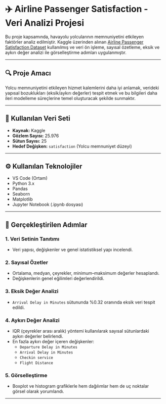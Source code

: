 # ✈️ Airline Passenger Satisfaction - Veri Analizi Projesi

Bu proje kapsamında, havayolu yolcularının memnuniyetini etkileyen faktörler analiz edilmiştir. Kaggle üzerinden alınan [Airline Passenger Satisfaction Dataset](https://www.kaggle.com/datasets/teejmahal20/airline-passenger-satisfaction) kullanılmış ve veri ön işleme, sayısal özetleme, eksik ve aykırı değer analizi ile görselleştirme adımları uygulanmıştır.

---

## 🔍 Proje Amacı

Yolcu memnuniyetini etkileyen hizmet kalemlerini daha iyi anlamak, verideki yapısal bozuklukları (eksik/aykırı değerler) tespit etmek ve bu bilgileri daha ileri modelleme süreçlerine temel oluşturacak şekilde sunmaktır.

---

## 📁 Kullanılan Veri Seti

- **Kaynak:** Kaggle  
- **Gözlem Sayısı:** 25.976  
- **Sütun Sayısı:** 25  
- **Hedef Değişken:** `satisfaction` (Yolcu memnuniyet düzeyi)

---

## ⚙️ Kullanılan Teknolojiler

- VS Code (Ortam)
- Python 3.x
- Pandas
- Seaborn
- Matplotlib
- Jupyter Notebook (.ipynb dosyası)

---

## 🧪 Gerçekleştirilen Adımlar

### 1. Veri Setinin Tanıtımı
- Veri yapısı, değişkenler ve genel istatistiksel yapı incelendi.

### 2. Sayısal Özetler
- Ortalama, medyan, çeyrekler, minimum–maksimum değerler hesaplandı.
- Değişkenlerin genel eğilimleri değerlendirildi.

### 3. Eksik Değer Analizi
- `Arrival Delay in Minutes` sütununda %0.32 oranında eksik veri tespit edildi.

### 4. Aykırı Değer Analizi
- IQR (çeyrekler arası aralık) yöntemi kullanılarak sayısal sütunlardaki aykırı değerler belirlendi.
- En fazla aykırı değer içeren değişkenler:
  - `Departure Delay in Minutes`
  - `Arrival Delay in Minutes`
  - `Checkin service`
  - `Flight Distance`

### 5. Görselleştirme
- Boxplot ve histogram grafiklerle hem dağılımlar hem de uç noktalar görsel olarak yorumlandı.
  
---



